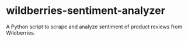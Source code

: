 # wildberries-sentiment-analyzer
A Python script to scrape and analyze sentiment of product reviews from Wildberries.
